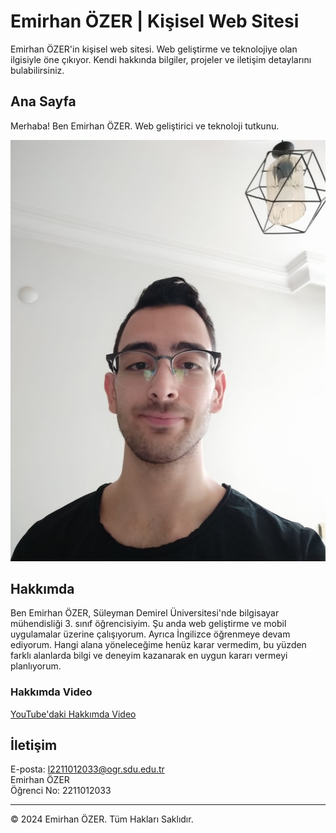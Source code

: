 # Emirhan ÖZER | Kişisel Web Sitesi

Emirhan ÖZER'in kişisel web sitesi. Web geliştirme ve teknolojiye olan ilgisiyle öne çıkıyor. Kendi hakkında bilgiler, projeler ve iletişim detaylarını bulabilirsiniz.

## Ana Sayfa
Merhaba! Ben Emirhan ÖZER. Web geliştirici ve teknoloji tutkunu.

![Profil Fotoğrafı](resim.jpeg)

## Hakkımda
Ben Emirhan ÖZER, Süleyman Demirel Üniversitesi'nde bilgisayar mühendisliği 3. sınıf öğrencisiyim. Şu anda web geliştirme ve mobil uygulamalar üzerine çalışıyorum. Ayrıca İngilizce öğrenmeye devam ediyorum. Hangi alana yöneleceğime henüz karar vermedim, bu yüzden farklı alanlarda bilgi ve deneyim kazanarak en uygun kararı vermeyi planlıyorum.

### Hakkımda Video
[YouTube'daki Hakkımda Video](https://youtu.be/Wtgz3ToV4UM?si=F8rYZKq5CXIKp2pl)

## İletişim
E-posta: [l2211012033@ogr.sdu.edu.tr](mailto:l2211012033@ogr.sdu.edu.tr)  
Emirhan ÖZER  
Öğrenci No: 2211012033  

---

© 2024 Emirhan ÖZER. Tüm Hakları Saklıdır.
